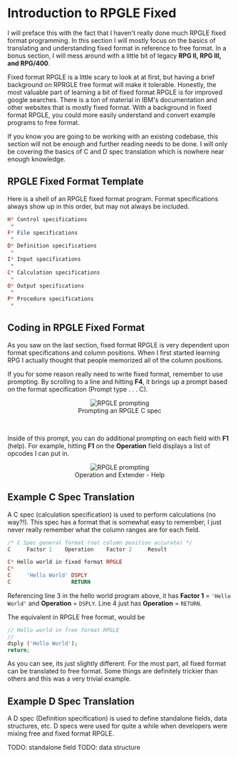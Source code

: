 # Introduction to RPGLE Fixed


I will preface this with the fact that I haven't really done much RPGLE fixed format programming.
In this section I will mostly focus on the basics of translating and understanding fixed format in reference to free format.
In a bonus section, I will mess around with a little bit of legacy **RPG II, RPG III, and RPG/400**.

Fixed format RPGLE is a little scary to look at at first, but having a brief background on RPRGLE free format will make it tolerable.
Honestly, the most valuable part of learning a bit of fixed format RPGLE is for improved google searches.
There is a ton of material in IBM's documentation and other websites that is mostly fixed format.
With a background in fixed format RPGLE, you could more easily understand and convert example programs to free format.

If you know you are going to be working with an existing codebase, this section will not be enough and further reading needs to be done.
I will only be covering the basics of C and D spec translation which is nowhere near enough knowledge.


## RPGLE Fixed Format Template
Here is a shell of an RPGLE fixed format program.
Format specifications always show up in this order, but may not always be included.

```php
H* Control specifications    
 *                           
F* File specifications       
 *                           
D* Definition specifications       
 *                           
I* Input specifications      
 *                           
C* Calculation specifications
 *                           
O* Output specifications     
 *                           
P* Procedure specifications  
 *                           
```


## Coding in RPGLE Fixed Format
As you saw on the last section, fixed format RPGLE is very dependent upon format specifications and column positions.
When I first started learning RPG I actually thought that people memorized all of the column positions.

If you for some reason really need to write fixed format, remember to use prompting.
By scrolling to a line and hitting **F4**, it brings up a prompt based on the format specification (Prompt type . . .   C).

<figure align="center">
	<img src="./core/rpgle/_assets/rpgle01.PNG" alt="RPGLE prompting" />
    <figcaption align="center">
		Prompting an RPGLE C spec
	</figcaption>
</figure>

<br>

Inside of this prompt, you can do additional prompting on each field with **F1** (help).
For example, hitting **F1** on the **Operation** field displays a list of opcodes I can put in.

<figure align="center">
	<img src="./core/rpgle/_assets/rpgle02.PNG" alt="RPGLE prompting" />
    <figcaption align="center">
		Operation and Extender - Help
	</figcaption>
</figure>



## Example C Spec Translation
A C spec (calculation specification) is used to perform calculations (no way?!).
This spec has a format that is somewhat easy to remember, I just never really remember what the column ranges are for each field.

```php
/* C Spec general format (not column position accurate) */
C     Factor 1    Operation    Factor 2     Result
```

```php
C* Hello world in fixed format RPGLE                                   
C*                                                                     
C     'Hello World' DSPLY                                              
C                   RETURN                                                                                      
```

Referencing line 3 in the hello world program above, it has **Factor 1** = ```'Hello World'``` and **Operation** = ```DSPLY```.
Line 4 just has **Operation** = ```RETURN```.

The equivalent in RPGLE free format, would be

```php
// Hello world in free format RPGLE
//
dsply ('Hello World');
return;
```
As you can see, its just slightly different. For the most part, all fixed format can be translated to free format.
Some things are definitely trickier than others and this was a very trivial example.


## Example D Spec Translation
A D spec (Definition specification) is used to define standalone fields, data structures, etc.
D specs were used for quite a while when developers were mixing free and fixed format RPGLE.

TODO: standalone field
TODO: data structure

```php

```